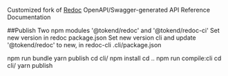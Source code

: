 Customized fork of [Redoc](https://github.com/Rebilly/ReDoc) OpenAPI/Swagger-generated API Reference Documentation


##Publish
Two npm modules '@tokend/redoc' and '@tokend/redoc-ci'
Set new version in redoc package.json
Set new version cli and update '@tokend/redoc' to new, in redoc-cli .cli/package.json

npm run bundle
yarn publish
cd cli/
npm install
cd ..
npm run compile:cli
cd cli/
yarn publish
